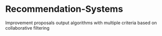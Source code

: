 # Recommendation-Systems

Improvement proposals output algorithms with multiple criteria based on collaborative filtering
